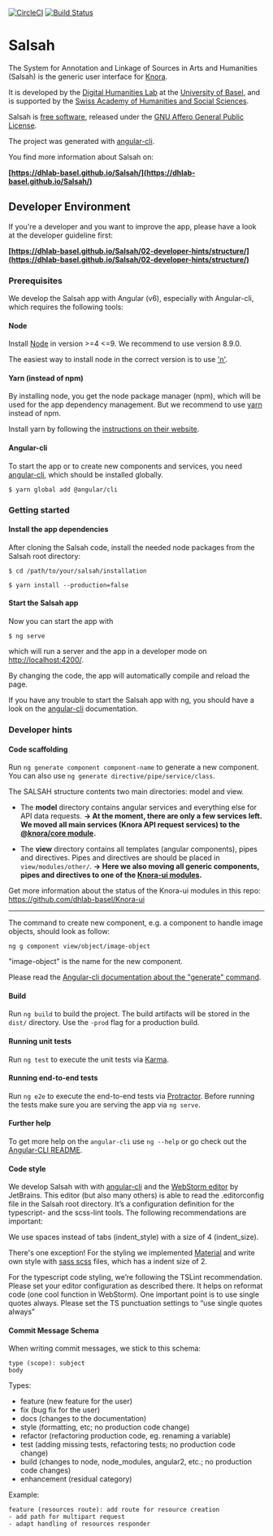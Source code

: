 [![CircleCI](https://circleci.com/gh/dhlab-basel/Salsah.svg?style=svg)](https://circleci.com/gh/dhlab-basel/Salsah)
[![Build Status](https://travis-ci.org/dhlab-basel/Salsah.svg?branch=master)](https://travis-ci.org/dhlab-basel/Salsah)


# Salsah

The System for Annotation and Linkage of Sources in Arts and Humanities (Salsah) is the generic user interface for [Knora](https://github.com/dhlab-basel/Knora).

It is developed by the [Digital Humanities Lab](http://www.dhlab.unibas.ch/) at the [University of Basel](https://www.unibas.ch/en.html), and is supported by the [Swiss Academy of Humanities and Social Sciences](http://www.sagw.ch/en/sagw.html).

Salsah is [free software](http://www.gnu.org/philosophy/free-sw.en.html), released under the [GNU Affero General Public License](http://www.gnu.org/licenses/agpl-3.0.en.html).

The project was generated with [angular-cli](https://github.com/angular/angular-cli).

You find more information about Salsah on: 

**[https://dhlab-basel.github.io/Salsah/](https://dhlab-basel.github.io/Salsah/)**


## Developer Environment

If you're a developer and you want to improve the app, please have a look at the developer guideline first:

**[https://dhlab-basel.github.io/Salsah/02-developer-hints/structure/](https://dhlab-basel.github.io/Salsah/02-developer-hints/structure/)**

### Prerequisites

We develop the Salsah app with Angular (v6), especially with Angular-cli, which requires the following tools:


#### Node
Install [Node](https://nodejs.org/en/download/) in version >=4 <=9. We recommend to use version 8.9.0.

The easiest way to install node in the correct version is to use ['n'](https://github.com/tj/n).


#### Yarn (instead of npm)
By installing node, you get the node package manager (npm), which will be used for the app dependency management. But we recommend to use [yarn](https://yarnpkg.com/en/) instead of npm.

Install yarn by following the [instructions on their website](https://yarnpkg.com/en/docs/install).


#### Angular-cli
To start the app or to create new components and services, you need [angular-cli](https://github.com/angular/angular-cli), which should be installed globally.

`$ yarn global add @angular/cli`


### Getting started
#### Install the app dependencies
After cloning the Salsah code, install the needed node packages from the Salsah root directory:

```
$ cd /path/to/your/salsah/installation

$ yarn install --production=false
```


#### Start the Salsah app
Now you can start the app with

`$ ng serve`

which will run a server and the app in a developer mode on [http://localhost:4200/](http://localhost:4200/). 

By changing the code, the app will automatically compile and reload the page.

If you have any trouble to start the Salsah app with ng, you should have a look on the [angular-cli](https://cli.angular.io) documentation.


### Developer hints
#### Code scaffolding

Run `ng generate component component-name` to generate a new component. You can also use `ng generate directive/pipe/service/class`.

The SALSAH structure contents two main directories: model and view.
* The **model** directory contains angular services and everything else for API data requests.
    **&rarr; At the moment, there are only a few services left. We moved all main services (Knora API request services) to the [@knora/core module](https://www.npmjs.com/package/@knora/core).**

* The **view** directory contains all templates (angular components), pipes and directives. Pipes and directives are should be placed in `view/modules/other/`. **&rarr; Here we also moving all generic components, pipes and directives to one of the [Knora-ui modules](https://www.npmjs.com/~knora).**

Get more information about the status of the Knora-ui modules in this repo: https://github.com/dhlab-basel/Knora-ui

---

The command to create new component, e.g. a component to handle image objects, should look as follow:
  
 `ng g component view/object/image-object`
 
"image-object" is the name for the new component.

Please read the [Angular-cli documentation about the "generate" command](https://github.com/angular/angular-cli/wiki/generate).


#### Build

Run `ng build` to build the project. The build artifacts will be stored in the `dist/` directory. Use the `-prod` flag for a production build.

#### Running unit tests

Run `ng test` to execute the unit tests via [Karma](https://karma-runner.github.io).

#### Running end-to-end tests

Run `ng e2e` to execute the end-to-end tests via [Protractor](http://www.protractortest.org/).
Before running the tests make sure you are serving the app via `ng serve`.

#### Further help

To get more help on the `angular-cli` use `ng --help` or go check out the [Angular-CLI README](https://github.com/angular/angular-cli/blob/master/README.md).

#### Code style
We develop Salsah with with [angular-cli](https://cli.angular.io) and the [WebStorm editor](https://www.jetbrains.com/webstorm/) by JetBrains. This editor (but also many others) is able to read the .editorconfig file in the Salsah root directory. It’s a configuration definition for the typescript- and the scss-lint tools. The following recommendations are important:

We use spaces instead of tabs (indent_style) with a size of 4 (indent_size). 

There's one exception! For the styling we implemented [Material](https://material.angular.io) and write own style with [sass scss](https://sass-lang.com/guide) files, which has a indent size of 2.

For the typescript code styling, we’re following the TSLint recommendation. Please set your editor configuration as described there. It helps on reformat code (one cool function in WebStorm). One important point is to use single quotes always. Please set the TS punctuation settings to “use single quotes always”


#### Commit Message Schema

When writing commit messages, we stick to this schema:

```
type (scope): subject
body
```

Types:

- feature (new feature for the user)
- fix (bug fix for the user)
- docs (changes to the documentation)
- style (formatting, etc; no production code change)
- refactor (refactoring production code, eg. renaming a variable)
- test (adding missing tests, refactoring tests; no production code change)
- build (changes to node, node_modules, angular2, etc.; no production code changes)
- enhancement (residual category)

Example:

```
feature (resources route): add route for resource creation
- add path for multipart request
- adapt handling of resources responder

```
